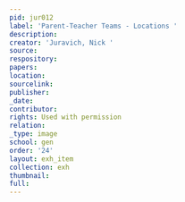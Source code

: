 ```yaml
---
pid: jur012
label: 'Parent-Teacher Teams - Locations '
description:
creator: 'Juravich, Nick '
source:
respository:
papers:
location:
sourcelink:
publisher:
_date:
contributor:
rights: Used with permission
relation:
_type: image
school: gen
order: '24'
layout: exh_item
collection: exh
thumbnail:
full:
---
```

